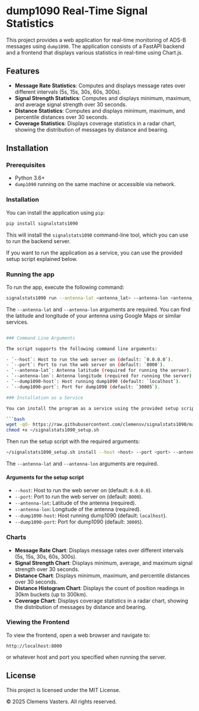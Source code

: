 # dump1090 Real-Time Signal Statistics

This project provides a web application for real-time monitoring of ADS-B messages using `dump1090`. The application consists of a FastAPI backend and a frontend that displays various statistics in real-time using Chart.js.

## Features

- **Message Rate Statistics**: Computes and displays message rates over
  different intervals (5s, 15s, 30s, 60s, 300s).
- **Signal Strength Statistics**: Computes and displays minimum, maximum, and
  average signal strength over 30 seconds.
- **Distance Statistics**: Computes and displays minimum, maximum, and
  percentile distances over 30 seconds.
- **Coverage Statistics**: Displays coverage statistics in a radar chart,
  showing the distribution of messages by distance and bearing.

## Installation

### Prerequisites

- Python 3.6+
- `dump1090` running on the same machine or accessible via network.

### Installation

You can install the application using `pip`:

```bash
pip install signalstats1090
```

This will install the `signalstats1090` command-line tool, which you can use to run the backend server.

If you want to run the application as a service, you can use the provided setup script explained below.

### Running the app

To run the app, execute the following command:

```bash
signalstats1090 run --antenna-lat <antenna_lat> --antenna-lon <antenna_lon>
```

The `--antenna-lat` and `--antenna-lon` arguments are required. You can find the
latitude and longitude of your antenna using Google Maps or similar services.

```bash

### Command Line Arguments

The script supports the following command line arguments:

- `--host`: Host to run the web server on (default: `0.0.0.0`).
- `--port`: Port to run the web server on (default: `8000`).
- `--antenna-lat`: Antenna latitude (required for running the server).
- `--antenna-lon`: Antenna longitude (required for running the server).
- `--dump1090-host`: Host running dump1090 (default: `localhost`).
- `--dump1090-port`: Port for dump1090 (default: `30005`).

### Installation as a Service

You can install the program as a service using the provided setup script:

```bash
wget -qO- https://raw.githubusercontent.com/clemensv/signalstats1090/main/setup.sh > ~/signalstats1090_setup.sh
chmod +x ~/signalstats1090_setup.sh
```

Then run the setup script with the required arguments:

```bash
~/signalstats1090_setup.sh install --host <host> --port <port> --antenna-lat <antenna_lat> --antenna-lon <antenna_lon> --dump1090-host <dump1090_host> --dump1090-port <dump1090_port>
```

The `--antenna-lat` and `--antenna-lon` arguments are required.

#### Arguments for the setup script

- `--host`: Host to run the web server on (default: `0.0.0.0`).
- `--port`: Port to run the web server on (default: `8000`).
- `--antenna-lat`: Latitude of the antenna (required).
- `--antenna-lon`: Longitude of the antenna (required).
- `--dump1090-host`: Host running dump1090 (default: `localhost`).
- `--dump1090-port`: Port for dump1090 (default: `30005`).

### Charts

- **Message Rate Chart**: Displays message rates over different intervals (5s, 15s, 30s, 60s, 300s).
- **Signal Strength Chart**: Displays minimum, average, and maximum signal strength over 30 seconds.
- **Distance Chart**: Displays minimum, maximum, and percentile distances over 30 seconds.
- **Distance Histogram Chart**: Displays the count of position readings in 30km buckets (up to 300km).
- **Coverage Chart**: Displays coverage statistics in a radar chart, showing the distribution of messages by distance and bearing.

### Viewing the Frontend

To view the frontend, open a web browser and navigate to:

```
http://localhost:8000
```

or whatever host and port you specified when running the server.

## License

This project is licensed under the MIT License.

&copy; 2025 Clemens Vasters. All rights reserved.
